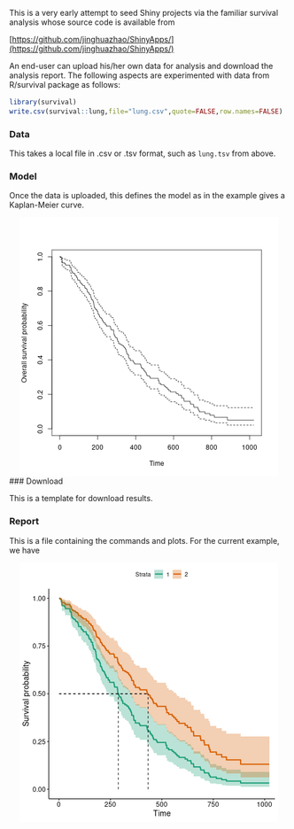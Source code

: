 This is a very early attempt to seed Shiny projects via the familiar survival analysis whose source code is available from

[https://github.com/jinghuazhao/ShinyApps/](https://github.com/jinghuazhao/ShinyApps/)

An end-user can upload his/her own data for analysis and download the analysis report. The following aspects are experimented with data from 
R/survival package as follows:

```r
library(survival)
write.csv(survival::lung,file="lung.csv",quote=FALSE,row.names=FALSE)
```

### Data

This takes a local file in .csv or .tsv format, such as `lung.tsv` from above.

### Model

Once the data is uploaded, this defines the model as in the example gives a Kaplan-Meier curve.

<img src="www/km-1.png" title="plot of chunk km" alt="plot of chunk km" style="display:block; margin: auto" style="display: block; margin: auto;" />
### Download

This is a template for download results.

### Report

This is a file containing the commands and plots. For the current example, we have

<img src="www/cox-1.png" title="plot of chunk cox" alt="plot of chunk cox" style="display:block; margin: auto" style="display: block; margin: auto;" />
